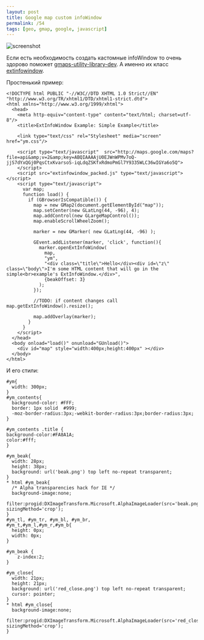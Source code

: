 ```yaml
---
layout: post
title: Google map custom infoWindow
permalink: /54
tags: [geo, gmap, google, javascript]
---
```


![screenshot](http://mac-blog.org.ua/wp-content/uploads/gmap_custom_infowindow.png)

Если есть необходимость создать кастомные infoWindow то очень здорово поможет [gmaps-utility-library-dev](http://code.google.com/p/gmaps-utility-library-dev/). А именно их класс [extinfowindow](http://gmaps-utility-library-dev.googlecode.com/svn/tags/extinfowindow/1.2/examples/).

Простенький пример:

    <!DOCTYPE html PUBLIC "-//W3C//DTD XHTML 1.0 Strict//EN"
    "http://www.w3.org/TR/xhtml1/DTD/xhtml1-strict.dtd">
    <html xmlns="http://www.w3.org/1999/xhtml">
      <head>
        <meta http-equiv="content-type" content="text/html; charset=utf-8"/>
        <title>ExtInfoWindow Example: Simple Example</title>

        <link type="text/css" rel="Stylesheet" media="screen" href="ym.css"/>

        <script type="text/javascript"  src="http://maps.google.com/maps?file=api&amp;v=2&amp;key=ABQIAAAAjU0EJWnWPMv7oQ-jjS7dYxQGj0PqsCtxKvarsoS-iqLdqZSKfxRdmoPmGl7Y9335WLC36wIGYa6o5Q">
        </script>
        <script src="extinfowindow_packed.js" type="text/javascript"></script>
        <script type="text/javascript">
          var map;
          function load() {
            if (GBrowserIsCompatible()) {
              map = new GMap2(document.getElementById("map"));
              map.setCenter(new GLatLng(44, -96), 4);
              map.addControl(new GLargeMapControl());
              map.enableScrollWheelZoom();

              marker = new GMarker( new GLatLng(44, -96) );

              GEvent.addListener(marker, 'click', function(){
                marker.openExtInfoWindow(
                  map,
                  "ym",
                  "<div class=\"title\">Hello</div><div id=\"z\" class=\"body\">I'm some HTML content that will go in the simple<br>example's ExtInfoWindow.</div>",
                  {beakOffset: 3}
                );
              });

              //TODO: if content changes call map.getExtInfoWindow().resize();

              map.addOverlay(marker);
            }
          }
        </script>
      </head>
      <body onload="load()" onunload="GUnload()">
        <div id="map" style="width:400px;height:400px" ></div>
      </body>
    </html>

И его стили:

    #ym{
      width: 300px;
    }
    #ym_contents{
      background-color: #FFF;
      border: 1px solid  #999;
      -moz-border-radius:3px;-webkit-border-radius:3px;border-radius:3px;
    }

    #ym_contents .title {
    background-color:#FA8A1A;
    color:#fff;
    }

    #ym_beak{
      width: 28px;
      height: 38px;
      background: url('beak.png') top left no-repeat transparent;
    }
    * html #ym_beak{
      /* Alpha transparencies hack for IE */
      background-image:none;
      filter:progid:DXImageTransform.Microsoft.AlphaImageLoader(src='beak.png', sizingMethod='crop');
    }
    #ym_tl, #ym_tr, #ym_bl, #ym_br,
    #ym_t,#ym_l,#ym_r,#ym_b{
      height: 0px;
      width: 0px;
    }

    #ym_beak {
        z-index:2;
    }

    #ym_close{
      width: 21px;
      height: 21px;
      background: url('red_close.png') top left no-repeat transparent;
      cursor: pointer;
    }
    * html #ym_close{
      background-image:none;
      filter:progid:DXImageTransform.Microsoft.AlphaImageLoader(src='red_close.png', sizingMethod='crop');
    }
